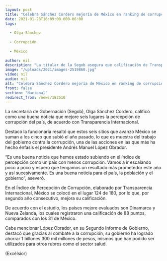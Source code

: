 ```yaml
---
layout: post
title: "Celebra Sánchez Cordero mejoría de México en ranking de corrupción"
date: 2021-01-28T16:09:00.000-06:00
tags:
  
  - Olga Sánchez
  
  - Corrupción
  
  - México
  
author: nil
description: "La titular de la Segob asegura que calificación de Transparencia Internacional es buena noticia para el país, la población y el gobierno; avanza el país al lugar 124 de 180 naciones calificadas"
image: "/uploads/2021/images-2519860.jpg"
video: nil
audio: nil
alt: "Celebra Sánchez Cordero mejoría de México en ranking de corrupción"
front: false
section: "Nacional"
redirect_from: /news/182510
---
```


La secretaria de Gobernación (Segob), Olga Sánchez Cordero, calificó como una buena noticia que mejore seis lugares la percepción de corrupción del país, de acuerdo con Transparencia Internacional.

Destacó la funcionaria resaltó que estos seis sitios que avanzó México se suman a los cinco que subió el año pasado, lo que es muestra del trabajo del gobierno contra la corrupción, una de las acciones en las que más ha hecho énfasis el presidente Andrés Manuel López Obrador.

“Es una buena noticia que hemos estado subiendo en el índice de percepción como un país con menos corrupción. Vamos a ir escalando poco a poco y espero que tengamos un resultado más prometedor este año y así sucesivamente. Es una buena noticia para el país, la población y el gobierno”, aseveró.

En el Índice de Percepción de Corrupción, elaborado por Transparencia Internacional, México se colocó en el lugar 124 de 180, por lo que, por segundo año consecutivo, mejora su calificación.

De acuerdo con el estudio, los países mejore evaluados son Dinamarca y Nueva Zelanda, los cuales registraron una calificación de 88 puntos, comparados con los 31 de México.

Cabe mencionar López Obrador, en su Segundo Informe de Gobierno, destacó que gracias al combate a la corrupción, su gobierno ha logrado ahorrar 1 billones 300 mil millones de pesos, mismos que han podido ser utilizados para otros rubros como el sector salud.

(Excélsior)